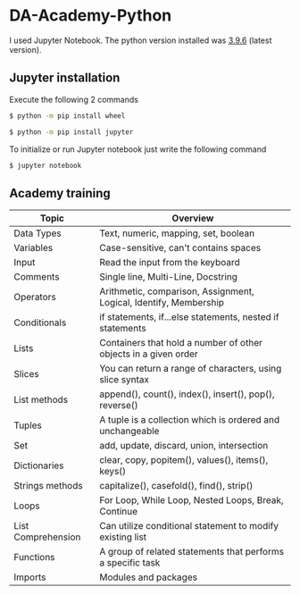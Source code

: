 # DA-Academy-Python

I used Jupyter Notebook. The python version installed was [3.9.6](https://www.python.org/downloads/) (latest version).

## Jupyter installation

Execute the following 2 commands

```bash
$ python -m pip install wheel
```

```bash
$ python -m pip install jupyter
```

To initialize or run Jupyter notebook just write the following command

```bash
$ jupyter notebook
```
## Academy training

| Topic              | Overview                                                          |
| ------------------ | ----------------------------------------------------------------- |
| Data Types         | Text, numeric, mapping, set, boolean                              |
| Variables          | Case-sensitive, can't contains spaces                             | 
| Input              | Read the input from the keyboard                                  |
| Comments           | Single line, Multi-Line, Docstring                                |
| Operators          | Arithmetic, comparison, Assignment, Logical, Identify, Membership |
| Conditionals       | if statements, if...else statements, nested if statements         |
| Lists              | Containers that hold a number of other objects in a given order   |
| Slices             | You can return a range of characters, using slice syntax          |
| List methods       | append(), count(), index(), insert(), pop(), reverse()            |
| Tuples             | A tuple is a collection which is ordered and unchangeable         |
| Set                | add, update, discard, union, intersection                         |
| Dictionaries       | clear, copy, popitem(), values(), items(), keys()                 |
| Strings methods    | capitalize(), casefold(), find(), strip()                         |
| Loops              | For Loop, While Loop, Nested Loops, Break, Continue               |
| List Comprehension | Can utilize conditional statement to modify existing list         |
| Functions          | A group of related statements that performs a specific task       |
| Imports            | Modules and packages                                              |

